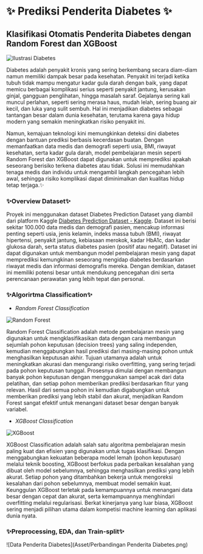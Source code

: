 # ✨ Prediksi Penderita Diabetes ✨
## Klasifikasi Otomatis Penderita Diabetes dengan Random Forest dan XGBoost

![Ilustrasi Diabetes](https://scontent.fsub9-1.fna.fbcdn.net/v/t39.30808-6/465067656_9238603872836297_8013902093878392409_n.png?_nc_cat=111&ccb=1-7&_nc_sid=0b6b33&_nc_ohc=omryABp_dPcQ7kNvgEq3XsP&_nc_zt=23&_nc_ht=scontent.fsub9-1.fna&_nc_gid=Aah5DLKnOJmtXSeq-spc8gx&oh=00_AYDuuv0afqybxcQnbEibT0SiLNll7Pl-vhz7VryzZ13shA&oe=676DBF18)

Diabetes adalah penyakit kronis yang sering berkembang secara diam-diam namun memiliki dampak besar pada kesehatan. Penyakit ini terjadi ketika tubuh tidak mampu mengatur kadar gula darah dengan baik, yang dapat memicu berbagai komplikasi serius seperti penyakit jantung, kerusakan ginjal, gangguan penglihatan, hingga masalah saraf. Gejalanya sering kali muncul perlahan, seperti sering merasa haus, mudah lelah, sering buang air kecil, dan luka yang sulit sembuh. Hal ini menjadikan diabetes sebagai tantangan besar dalam dunia kesehatan, terutama karena gaya hidup modern yang semakin meningkatkan risiko penyakit ini.

Namun, kemajuan teknologi kini memungkinkan deteksi dini diabetes dengan bantuan prediksi berbasis kecerdasan buatan. Dengan memanfaatkan data medis dan demografi seperti usia, BMI, riwayat kesehatan, serta kadar gula darah, model pembelajaran mesin seperti Random Forest dan XGBoost dapat digunakan untuk memprediksi apakah seseorang berisiko terkena diabetes atau tidak. Solusi ini memudahkan tenaga medis dan individu untuk mengambil langkah pencegahan lebih awal, sehingga risiko komplikasi dapat diminimalkan dan kualitas hidup tetap terjaga.✨

### ✨Overview Dataset✨
Proyek ini menggunakan dataset Diabetes Prediction Dataset yang diambil dari platform Kaggle [Diabetes Prediction Dataset - Kaggle](https://www.kaggle.com/datasets/iammustafatz/diabetes-prediction-dataset). Dataset ini berisi sekitar 100.000 data medis dan demografi pasien, mencakup informasi penting seperti usia, jenis kelamin, indeks massa tubuh (BMI), riwayat hipertensi, penyakit jantung, kebiasaan merokok, kadar HbA1c, dan kadar glukosa darah, serta status diabetes pasien (positif atau negatif). Dataset ini dapat digunakan untuk membangun model pembelajaran mesin yang dapat memprediksi kemungkinan seseorang mengidap diabetes berdasarkan riwayat medis dan informasi demografis mereka. Dengan demikian, dataset ini memiliki potensi besar untuk mendukung pencegahan dini serta perencanaan perawatan yang lebih tepat dan personal.

### ✨Algorirtma Classification✨
- *Random Forest Classification*
  
![Random Forest](https://miro.medium.com/v2/resize:fit:1100/format:webp/1*ZFuMI_HrI3jt2Wlay73IUQ.png)

Random Forest Classification adalah metode pembelajaran mesin yang digunakan untuk mengklasifikasikan data dengan cara membangun sejumlah pohon keputusan (decision trees) yang saling independen, kemudian menggabungkan hasil prediksi dari masing-masing pohon untuk menghasilkan keputusan akhir. Tujuan utamanya adalah untuk meningkatkan akurasi dan mengurangi risiko overfitting, yang sering terjadi pada pohon keputusan tunggal. Prosesnya dimulai dengan membangun banyak pohon keputusan dengan menggunakan sampel acak dari data pelatihan, dan setiap pohon memberikan prediksi berdasarkan fitur yang relevan. Hasil dari semua pohon ini kemudian digabungkan untuk memberikan prediksi yang lebih stabil dan akurat, menjadikan Random Forest sangat efektif untuk menangani dataset besar dengan banyak variabel.

- *XGBoost Classification*

![XGBoost](https://lh3.googleusercontent.com/4svO7UdzXj-JxFwU-_SyrMWMqxp8Al3pVpQYr5A-nzCDXdEqVL_CHeqbeVVW8Kivsq76q5sozAKwGsQuy5qnk5wVYfqWb5LHxhknBm9DSLBjg0ViSRTVjZ3gFQPwiGxJ8wP2usOH)

XGBoost Classification adalah salah satu algoritma pembelajaran mesin paling kuat dan efisien yang digunakan untuk tugas klasifikasi. Dengan menggabungkan kekuatan beberapa model lemah (pohon keputusan) melalui teknik boosting, XGBoost berfokus pada perbaikan kesalahan yang dibuat oleh model sebelumnya, sehingga menghasilkan prediksi yang lebih akurat. Setiap pohon yang ditambahkan bekerja untuk mengoreksi kesalahan dari pohon sebelumnya, membuat model semakin kuat. Keunggulan XGBoost terletak pada kemampuannya untuk menangani data besar dengan cepat dan akurat, serta kemampuannya menghindari overfitting melalui regularisasi. Berkat kinerjanya yang luar biasa, XGBoost sering menjadi pilihan utama dalam kompetisi machine learning dan aplikasi dunia nyata.

### ✨Preprocessing, EDA, dan Train-split✨
![Data Penderita Diabetes](Asset/Perbandingan Penderita Diabetes.png)


  
